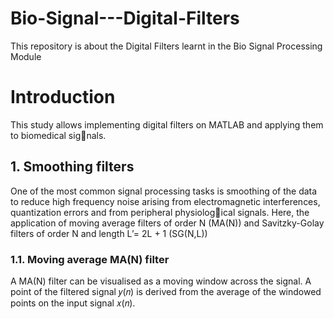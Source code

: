 # Bio-Signal---Digital-Filters
This repository is about the Digital Filters learnt in the Bio Signal Processing Module

# Introduction
This study allows implementing digital filters on MATLAB and applying them to biomedical signals. 

## 1. Smoothing filters
One of the most common signal processing tasks is smoothing of the data to reduce high frequency noise arising from electromagnetic interferences, quantization errors and from peripheral physiological signals. Here, the application of moving average filters of order N (MA(N)) and Savitzky-Golay filters of order N and length L’= 2L + 1 (SG(N,L))

### 1.1. Moving average MA(N) filter
A MA(N) filter can be visualised as a moving window across the signal. A point of the filtered signal 𝑦(𝑛) is derived from the average of the windowed points on the input signal 𝑥(𝑛).


